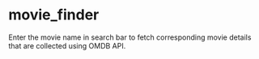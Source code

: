 # movie_finder

Enter the movie name in search bar to fetch corresponding movie details that are collected using OMDB API.
